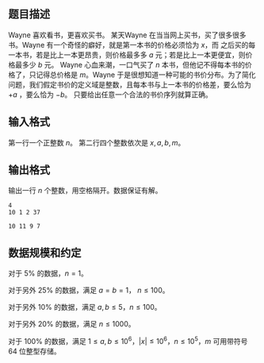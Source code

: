 ## 题目描述

Wayne 喜欢看书，更喜欢买书。
某天Wayne 在当当网上买书，买了很多很多书。Wayne 有一个奇怪的癖好，就是第一本书的价格必须恰为 $x$，而
之后买的每一本书，若是比上一本更昂贵，则价格最多多 $a$ 元；若是比上一本更便宜，则价格最多少 $b$ 元。
Wayne 心血来潮，一口气买了 $n$ 本书，但他记不得每本书的价格了，只记得总价格是 $m$。Wayne 于是很想知道一种可能的书价分布。为了简化问题，我们假定书价的定义域是整数，且每本书与上一本书的价格差，要么恰为  $+a$ ，要么恰为 $-b$。
只要给出任意一个合法的书价序列就算正确。

## 输入格式

第一行一个正整数 $n$。
第二行四个整数依次是 $x,a,b,m$。

## 输出格式

输出一行  $n$  个整数，用空格隔开。数据保证有解。



```input1
4
10 1 2 37
```



```output1
10 11 9 7
```

## 数据规模和约定

对于 $5\%$ 的数据，$n=1$。

对于另外 $25\%$ 的数据，满足 $a=b=1$， $n\le  100$。

对于另外 $10\%$ 的数据，满足 $a,b\le  5$，$n\le  100$。

对于另外 $20\%$ 的数据，满足 $n\le 1000$。

对于 $100\%$ 的数据，满足 $1\le a,b\le  10^6$，$|x|\le  10^6$，$n \le  10^5$，$m$ 可用带符号 $64$ 位整型存储。

